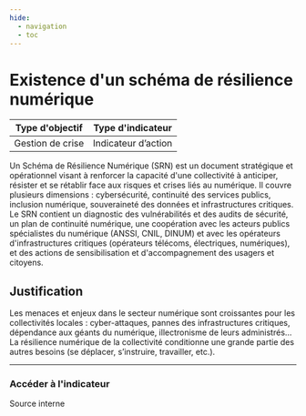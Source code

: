 ```yaml
---
hide:
  - navigation
  - toc
---
```

# Existence d'un schéma de résilience numérique

|Type d'objectif|Type d'indicateur|
|--|--|
|Gestion de crise|Indicateur d’action|

Un  Schéma  de  Résilience  Numérique  (SRN)  est  un  document  stratégique  et opérationnel visant à renforcer la capacité d'une collectivité à anticiper, résister et se rétablir  face  aux  risques  et  crises liés au numérique. Il couvre plusieurs dimensions : cybersécurité,  continuité  des services publics, inclusion numérique, souveraineté des données  et  infrastructures critiques. Le SRN contient un diagnostic des vulnérabilités et des audits de sécurité, un plan de continuité numérique, une coopération avec les acteurs publics spécialistes du numérique (ANSSI, CNIL, DINUM) et avec les opérateurs d'infrastructures  critiques  (opérateurs  télécoms,  électriques,  numériques),  et  des actions de sensibilisation et d'accompagnement des usagers et citoyens.  

## Justification

Les  menaces  et  enjeux  dans  le  secteur  numérique  sont  croissantes  pour  les collectivités locales : cyber-attaques, pannes des infrastructures critiques, dépendance aux  géants  du  numérique,  illectronisme  de  leurs  administrés…  La  résilience numérique  de  la  collectivité  conditionne  une  grande  partie  des  autres  besoins  (se déplacer, s’instruire, travailler, etc.). 

---

### Accéder à l'indicateur

Source interne